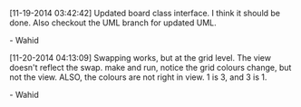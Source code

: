 [11-19-2014 03:42:42]
Updated board class interface. I think it should be done.
Also checkout the UML branch for updated UML.

\- Wahid

[11-20-2014 04:13:09]
Swapping works, but at the grid level.
The view doesn't reflect the swap.
make and run, notice the grid colours change, but not the view.
ALSO, the colours are not right in view. 1 is 3, and 3 is 1.

\- Wahid
